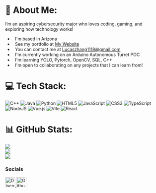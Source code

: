 # 💫 About Me:
I’m an aspiring cybersecurity major who loves coding, gaming, and exploring how technology works!
 
*   I'm based in Arizona
*   See my portfolio at [My Website](https://llhz-portfolio.netlify.app/)
*   You can contact me at [Lucaszhang1118@gmail.com](mailto:Lucaszhang1118@gmail.com) 
*   I'm currently working on an Arduino Autonomous Turret POC
*   I'm learning YOLO, Pytorch, OpenCV, SQL, C++
*   I'm open to collaborating on any projects that I can learn from!

 

# 💻 Tech Stack:
![C++](https://img.shields.io/badge/c++-%2300599C.svg?style=for-the-badge&logo=c%2B%2B&logoColor=white) ![Java](https://img.shields.io/badge/java-%23ED8B00.svg?style=for-the-badge&logo=openjdk&logoColor=white) ![Python](https://img.shields.io/badge/python-3670A0?style=for-the-badge&logo=python&logoColor=ffdd54) ![HTML5](https://img.shields.io/badge/html5-%23E34F26.svg?style=for-the-badge&logo=html5&logoColor=white) ![JavaScript](https://img.shields.io/badge/javascript-%23323330.svg?style=for-the-badge&logo=javascript&logoColor=%23F7DF1E) ![CSS3](https://img.shields.io/badge/css3-%231572B6.svg?style=for-the-badge&logo=css3&logoColor=white) ![TypeScript](https://img.shields.io/badge/typescript-%23007ACC.svg?style=for-the-badge&logo=typescript&logoColor=white) ![NodeJS](https://img.shields.io/badge/node.js-6DA55F?style=for-the-badge&logo=node.js&logoColor=white) ![Vue.js](https://img.shields.io/badge/vue.js-%2335495e.svg?style=for-the-badge&logo=vuedotjs&logoColor=%234FC08D) ![Vite](https://img.shields.io/badge/vite-%23646CFF.svg?style=for-the-badge&logo=vite&logoColor=white) ![React](https://img.shields.io/badge/react-%2320232a.svg?style=for-the-badge&logo=react&logoColor=%2361DAFB)


# 📊 GitHub Stats:
![](https://github-readme-stats.vercel.app/api?username=LucasZhang3&theme=github_dark_dimmed&hide_border=false&include_all_commits=false&count_private=true)<br/>
![](https://nirzak-streak-stats.vercel.app/?user=LucasZhang3&theme=github_dark_dimmed&hide_border=false)<br/>
![](https://github-readme-stats.vercel.app/api/top-langs/?username=LucasZhang3&theme=github_dark_dimmed&hide_border=false&include_all_commits=false&count_private=true&layout=compact)

### Socials

<p align="left"> <a href="https://discord.com/users/zhanglucas" target="_blank" rel="noreferrer"> <picture> <source media="(prefers-color-scheme: dark)" srcset="https://raw.githubusercontent.com/danielcranney/readme-generator/main/public/icons/socials/discord-dark.svg" /> <source media="(prefers-color-scheme: light)" srcset="https://raw.githubusercontent.com/danielcranney/readme-generator/main/public/icons/socials/discord.svg" /> <img src="https://raw.githubusercontent.com/danielcranney/readme-generator/main/public/icons/socials/discord.svg" width="32" height="32" alt="Discord" title="Discord" /> </picture> </a> <a href="https://www.github.com/LucasZhang3" target="_blank" rel="noreferrer"> <picture> <source media="(prefers-color-scheme: dark)" srcset="https://raw.githubusercontent.com/danielcranney/readme-generator/main/public/icons/socials/github-dark.svg" /> <source media="(prefers-color-scheme: light)" srcset="https://raw.githubusercontent.com/danielcranney/readme-generator/main/public/icons/socials/github.svg" /> <img src="https://raw.githubusercontent.com/danielcranney/readme-generator/main/public/icons/socials/github.svg" width="32" height="32" alt="Github" title="Github" /> </picture> </a></p>
